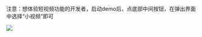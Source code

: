注意：想体验短视频功能的开发者，启动demo后，点底部中间按钮，在弹出界面中选择“小视频”即可

![](//mc.qcloudimg.com/static/img/df7943ad211da82f8b0f40acee479377/xiaozhibodemo1.jpg)
